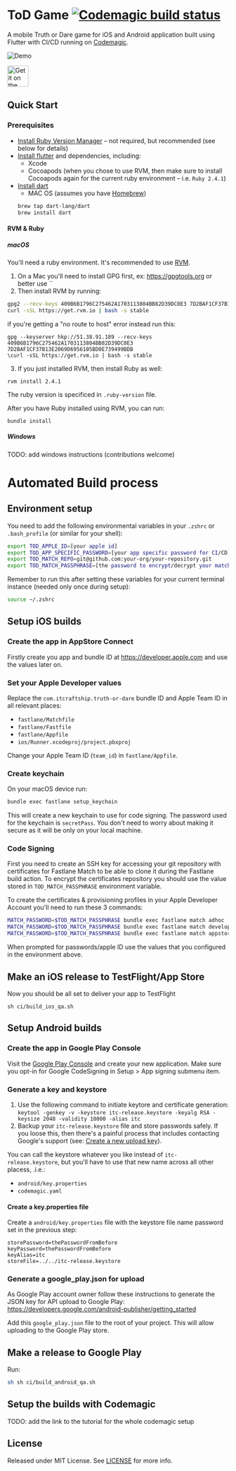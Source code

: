# ToD Game [![Codemagic build status](https://api.codemagic.io/apps/5fc783baf7698ed212bf84b9/publish-qa/status_badge.svg)](https://codemagic.io/apps/5fc783baf7698ed212bf84b9/5fc783baf7698ed212bf84b8/latest_build)

A mobile Truth or Dare game for iOS and Android application built using Flutter with CI/CD running on [Codemagic](https://codemagic.io).

![Demo](assets/images/tod_demo.gif)

<div>
  <!-- TODO: <a href='#' target='_blank'><img alt='Get it on Google Play' src='assets/images/google_play.png' height='48px'/></a> -->
  <a href='https://apps.apple.com/us/app/tod-game/id1544053352' target='_blank'><img alt='Get it on the App Store' src='assets/images/app_store.png' height='48px'/></a>
</div>

## Quick Start

### Prerequisites

- [Install Ruby Version Manager](https://rvm.io/) – not required, but recommended (see below for details)
- [Install flutter](https://flutter.dev/docs/get-started/install) and dependencies, including:
  - Xcode
  - Cocoapods (when you chose to use RVM, then make sure to install Cocoapods again for the current ruby environment – i.e. `Ruby 2.4.1`)
- [Install dart](https://dart.dev/)
  - MAC OS (assumes you have [Homebrew](https://brew.sh/))
  ```bash
  brew tap dart-lang/dart
  brew install dart
  ```

#### RVM & Ruby

##### macOS

You'll need a ruby environment. It's recommended to use [RVM](https://rvm.io).

1.  On a Mac you'll need to install GPG first, ex: https://gpgtools.org or better use ``
2.  Then install RVM by running:

```bash
gpg2 --recv-keys 409B6B1796C275462A1703113804BB82D39DC0E3 7D2BAF1CF37B13E2069D6956105BD0E739499BDB && \
curl -sSL https://get.rvm.io | bash -s stable
```

if you're getting a "no route to host" error instead run this:

```
gpg --keyserver hkp://51.38.91.189 --recv-keys 409B6B1796C275462A1703113804BB82D39DC0E3 7D2BAF1CF37B13E2069D6956105BD0E739499BDB
\curl -sSL https://get.rvm.io | bash -s stable
```

3.  If you just installed RVM, then install Ruby as well:

```
rvm install 2.4.1
```

The ruby version is specificed in `.ruby-version` file.

After you have Ruby installed using RVM, you can run:

```
bundle install
```

##### Windows

TODO: add windows instructions (contributions welcome)

# Automated Build process

## Environment setup

You need to add the following environmental variables in your `.zshrc` or `.bash_profile` (or similar for your shell):

```bash
export TOD_APPLE_ID=[your apple id]
export TOD_APP_SPECIFIC_PASSWORD=[your app specific password for CI/CD]
export TOD_MATCH_REPO=git@github.com:your-org/your-repository.git
export TOD_MATCH_PASSPHRASE=[the password to encrypt/decrypt your match repository]
```

Remember to run this after setting these variables for your current terminal instance (needed only once during setup):

```bash
source ~/.zshrc
```

## Setup iOS builds

### Create the app in AppStore Connect

Firstly create you app and bundle ID at https://developer.apple.com and use the values later on.

### Set your Apple Developer values

Replace the `com.itcraftship.truth-or-dare` bundle ID and Apple Team ID in all relevant places:

- `fastlane/Matchfile`
- `fastlane/Fastfile`
- `fastlane/Appfile`
- `ios/Runner.xcodeproj/project.pbxproj`

Change your Apple Team ID (`team_id`) in `fastlane/Appfile`.

### Create keychain

On your macOS device run:

```bash
bundle exec fastlane setup_keychain
```

This will create a new keychain to use for code signing. The password used for the keychain is `secretPass`. You don't need to worry about making it secure as it will be only on your local machine.

### Code Signing

First you need to create an SSH key for accessing your git repository with certificates for Fastlane Match to be able to clone it during the Fastlane build action. To encrypt the certificates repository you should use the value stored in `TOD_MATCH_PASSPHRASE` environment variable.

To create the certificates & provisioning profiles in your Apple Developer Account you'll need to run these 3 commands:

```bash
MATCH_PASSWORD=$TOD_MATCH_PASSPHRASE bundle exec fastlane match adhoc
MATCH_PASSWORD=$TOD_MATCH_PASSPHRASE bundle exec fastlane match development
MATCH_PASSWORD=$TOD_MATCH_PASSPHRASE bundle exec fastlane match appstore
```

When prompted for passwords/apple ID use the values that you configured in the environment above.

## Make an iOS release to TestFlight/App Store

Now you should be all set to deliver your app to TestFlight

```
sh ci/build_ios_qa.sh
```

## Setup Android builds

### Create the app in Google Play Console

Visit the [Google Play Console](https://play.google.com/console/) and create your new application. Make sure you opt-in for Google CodeSigning in Setup > App signing submenu item.

### Generate a key and keystore

1.  Use the following command to initiate keytore and certificate generation:  
    `keytool -genkey -v -keystore itc-release.keystore -keyalg RSA -keysize 2048 -validity 10000 -alias itc`
1.  Backup your `itc-release.keystore` file and store passwords safely. If you loose this, then there's a painful process that includes contacting Google's support (see: [Create a new upload key](https://support.google.com/googleplay/android-developer/answer/7384423)).

You can call the keystore whatever you like instead of `itc-release.keystore`, but you'll have to use that new name across all other placess, .i.e.:

- `android/key.properties`
- `codemagic.yaml`

#### Create a key.properties file

Create a `android/key.properties` file with the keystore file name password set in the previous step:

```
storePassword=thePasswordFromBefore
keyPassword=thePasswordFromBefore
keyAlias=itc
storeFile=../../itc-release.keystore
```

### Generate a google_play.json for upload

As Google Play account owner follow these instructions to generate the JSON key for API upload to Google Play:
https://developers.google.com/android-publisher/getting_started

Add this `google_play.json` file to the root of your project. This will allow uploading to the Google Play store.

## Make a release to Google Play

Run:

```bash
sh sh ci/build_android_qa.sh
```

## Setup the builds with Codemagic

TODO: add the link to the tutorial for the whole codemagic setup

## License

Released under MIT License. See [LICENSE](LICENSE) for more info.

